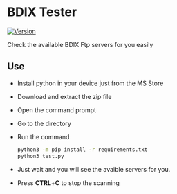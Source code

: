 ﻿<!-- @format -->

# BDIX Tester

[![Version](https://img.shields.io/badge/version-1.0.1-blue.svg)](https://github.com/rionislam/BDIX-Tester/releases/tag/v1.0.1)

Check the available BDIX Ftp servers for you easily

## Use

- Install python in your device just from the MS Store

- Download and extract the zip file

- Open the command prompt

- Go to the directory

- Run the command

  ```sh
  python3 -m pip install -r requirements.txt
  python3 test.py
  ```

- Just wait and you will see the avaible servers for you.

- Press **CTRL**+**C** to stop the scanning
